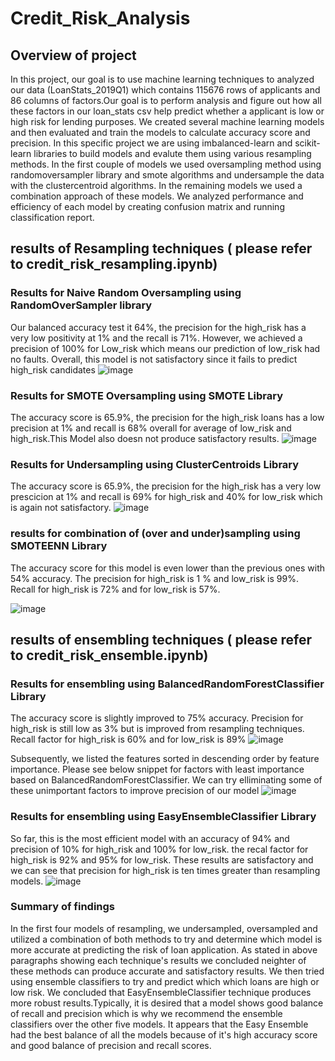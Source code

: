 # Credit_Risk_Analysis
## Overview of project
In this project, our goal is to use machine learning techniques to analyzed our data (LoanStats_2019Q1) which contains 115676 rows of applicants and 86 columns of factors.Our goal is to perform analysis and figure out how all these factors in our loan_stats csv help predict whether a applicant is low or high risk for lending purposes. We created several machine learning models and then evaluated and train the models to calculate accuracy score and precision. In this specific project we are using imbalanced-learn and scikit-learn libraries to build models and evalute them using various resampling methods. In the first couple of models we used  oversampling method using randomoversampler library and smote algorithms and undersample the data with the clustercentroid algorithms. In the remaining models we used a combination approach of these models. We analyzed performance and efficiency of each model by creating confusion matrix and running classification report.
## results of Resampling techniques ( please refer to credit_risk_resampling.ipynb)
### Results for Naive Random Oversampling using RandomOverSampler library 
Our balanced accuracy test it 64%, the precision for the high_risk has a very low positivity at 1% and the recall is 71%. However, we achieved a precision of 100% for Low_risk which means our prediction of low_risk had no faults. Overall, this model is not satisfactory since it fails to predict high_risk candidates
![image](https://user-images.githubusercontent.com/86033316/145658196-3938c12e-c195-4e56-bcb7-6c8c46dbf422.png)

### Results for SMOTE Oversampling using SMOTE Library
The accuracy score is 65.9%, the precision for the high_risk loans has a low precision at 1% and recall is 68% overall for average of low_risk and high_risk.This Model also doesn not produce satisfactory results.
![image](https://user-images.githubusercontent.com/86033316/145658352-75ed37cd-ca68-4001-949e-4434dae81643.png)
### Results for Undersampling using ClusterCentroids Library
The accuracy score is 65.9%, the precision for the high_risk has a very low prescicion at 1% and recall is 69% for high_risk and 40% for low_risk which is again not satisfactory.
![image](https://user-images.githubusercontent.com/86033316/145658599-0b0a3e6e-bdba-4216-ad56-cce73dc991ae.png)
### results for combination of (over and under)sampling using SMOTEENN Library
The accuracy score for this model is even lower than the previous ones with 54% accuracy. The precision for high_risk is 1 % and low_risk is 99%. Recall for high_risk is 72% and for low_risk is 57%.

![image](https://user-images.githubusercontent.com/86033316/145658813-ec474a6a-42c6-44ff-92c1-22a7ef76b2a4.png)

## results of ensembling techniques ( please refer to credit_risk_ensemble.ipynb)

### Results for ensembling using BalancedRandomForestClassifier Library
The accuracy score is slightly improved to 75% accuracy. Precision for high_risk is still low as 3% but is improved from resampling techniques. Recall factor for high_risk is 60% and for low_risk is 89%
![image](https://user-images.githubusercontent.com/86033316/145658995-58152b23-cd1a-4bc3-9e71-bd033382e7f2.png)


Subsequently, we listed the features sorted in descending order by feature importance. Please see below snippet for factors with least importance based on BalancedRandomForestClassifier. We can try elliminating some of these unimportant factors to improve precision of our model
![image](https://user-images.githubusercontent.com/86033316/145659189-10eb0d36-a03c-45ec-9904-17456fd121eb.png)

### Results for ensembling using EasyEnsembleClassifier Library
So far, this is the most efficient model with an accuracy of 94% and precision of 10% for high_risk and 100% for low_risk. the recal factor for high_risk is 92% and 95% for low_risk. These results are satisfactory and we can see that precision for high_risk is ten times greater than resampling models.
![image](https://user-images.githubusercontent.com/86033316/145659237-19533349-4710-4780-88de-29520ebefc74.png)


### Summary of findings

In the first four models of resampling, we undersampled, oversampled and utilized a combination of both methods to try and determine which model is more accurate at predicting the risk of loan application. As stated in above paragraphs showing each technique's results we concluded neighter of these methods can produce accurate and satisfactory results. We then tried using ensemble classifiers to try and predict which which loans are high or low risk. We concluded that EasyEnsembleClassifier technique produces more robust results.Typically, it is desired that a model shows good balance of recall and precision which is why we recommend the ensemble classifiers over the other five models. It appears that the Easy Ensemble had the best balance of all the models because of it's high accuracy score and good balance of precision and recall scores.
